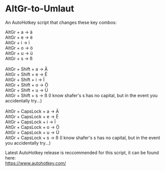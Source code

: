 # AltGr-to-Umlaut

An AutoHotkey script that changes these key combos:

AltGr + a -> ä <br />
AltGr + e -> ë <br />
AltGr + i -> ï <br />
AltGr + o -> ö <br />
AltGr + u -> ü <br />
AltGr + s -> ß <br />
<br />
AltGr + Shift + a -> Ä <br />
AltGr + Shift + e -> Ë <br />
AltGr + Shift + i -> Ï <br />
AltGr + Shift + o -> Ö <br />
AltGr + Shift + u -> Ü <br />
AltGr + Shift + s -> ß (I know shafer's s has no capital, but in the event you accidentally try...) <br />
<br />
AltGr + CapsLock + a -> Ä <br />
AltGr + CapsLock + e -> Ë <br />
AltGr + CapsLock + i -> Ï <br />
AltGr + CapsLock + o -> Ö <br />
AltGr + CapsLock + u -> Ü <br />
AltGr + CapsLock + s -> ß (I know shafer's s has no capital, but in the event you accidentally try...) <br />

Latest AutoHotkey release is reccommended for this script, it can be found here: <br />
https://www.autohotkey.com/
